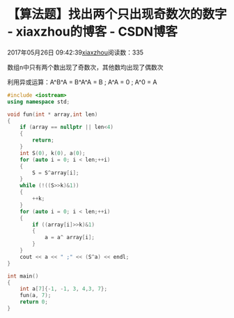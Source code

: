 # 【算法题】找出两个只出现奇数次的数字 - xiaxzhou的博客 - CSDN博客





2017年05月26日 09:42:39[xiaxzhou](https://me.csdn.net/xiaxzhou)阅读数：335








> 
数组n中只有两个数出现了奇数次，其他数均出现了偶数次


利用异或运算：A^B^A = B^A^A = B  ; A^A = 0 ;  A^0 = A

```cpp
#include <iostream>
using namespace std;

void fun(int * array,int len)
{
    if (array == nullptr || len<4)
    {
        return;
    }
    int S(0), k(0), a(0);
    for (auto i = 0; i < len;++i)
    {
        S = S^array[i];
    }
    while (!((S>>k)&1))
    {
        ++k;
    }
    for (auto i = 0; i < len;++i)
    {
        if ((array[i]>>k)&1)
        {
            a = a^ array[i];
        }
    }
    cout << a << " ;" << (S^a) << endl;
}

int main()
{
    int a[7]{-1, -1, 3, 4,3, 7};
    fun(a, 7);
    return 0;
}
```



